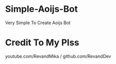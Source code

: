 # Simple-Aoijs-Bot

Very Simple To Create Aoijs Bot

# Credit To My Plss

youtube.com/RevandMika / github.com/RevandDev
